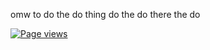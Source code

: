 omw to do the do thing do the do there the do

<a href="#">
   <img align="center" src="https://pageviews.tal0s.repl.co/" alt="Page views"/>
</a>
